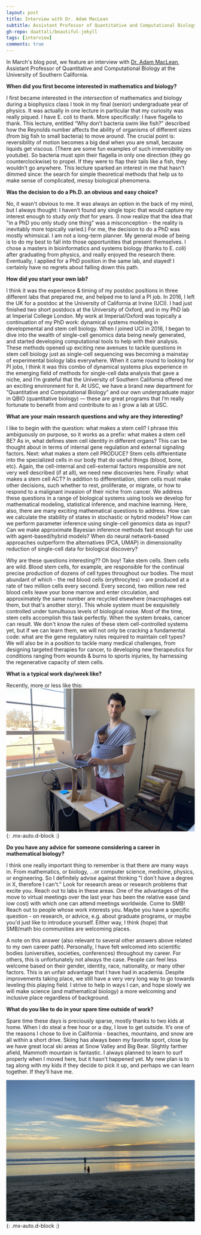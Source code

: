 ```yaml
---
layout: post
title: Interview with Dr. Adam MacLean
subtitle: Assistant Professor of Quantitative and Computational Biology, USC
gh-repo: daattali/beautiful-jekyll
tags: [interview]
comments: true
---
```


In March's blog post, we feature an interview with [Dr. Adam MacLean](http://macleanlab.usc.edu/people/adam-maclean/), Assistant Professor of Quantitative and Computational Biology at the University of Southern California.


**When did you first become interested in mathematics and biology?**

I first became interested in the *intersection* of mathematics and biology during a biophysics 
class I took in my final (senior) undergraduate year of physics. It was actually in one lecture in particular that my curiosity was really piqued. I have E. coli to thank. More specifically: I have flagella to thank. This lecture, entitled “Why don’t bacteria swim like fish?” described how the Reynolds number affects the ability of organisms of different sizes (from big fish to small bacteria) to move around. The crucial point is: reversibility of motion becomes a big deal when you are small, because liquids get viscous. (There are some fun examples of such irreversibility on youtube). So bacteria must spin their flagella in only one direction (they go counterclockwise) to propel. If they were to flap their tails like a fish, they wouldn’t go anywhere. This lecture sparked an interest in me that hasn't dimmed since: the search for simple theoretical methods that help us to make sense of complicated, messy biological phenomena. 

**Was the decision to do a Ph.D. an obvious and easy choice?**

No, it wasn't obvious to me. It was always an option in the back of my mind, but I always thought: I haven’t found any single topic that would capture my interest enough to study *only that* for years. (I now realize that the idea that "in a PhD you only study one thing" was a misconception - the reality is inevitably more topically varied.) For me, the decision to do a PhD was mostly whimsical. I am not a long-term planner. My general mode of being is to do my best to fall into those opportunities that present themselves. I chose a masters in bioinformatics and systems biology (thanks to E. coli) after graduating from physics, and really enjoyed the research there. Eventually, I applied for a PhD position in the same lab, and stayed! I certainly have no regrets about falling down this path. 

**How did you start your own lab?**

I think it was the experience & timing of my postdoc positions in three different labs that prepared me, and helped me to land a PI job. In 2016, I left the UK for a postdoc at the University of California at Irvine (UCI). I had just finished two short postdocs at the University of Oxford, and in my PhD lab at Imperial College London. My work at Imperial/Oxford was topically a continuation of my PhD work: dynamical systems modeling in developmental and stem cell biology. When I joined UCI in 2016, I began to dive into the wealth of single-cell genomics data being newly generated, and started developing computational tools to help with their analysis. These methods opened up exciting new avenues to tackle questions in stem cell biology just as single-cell sequencing was becoming a mainstay of experimental biology labs everywhere. When it came round to looking for PI jobs, I think it was this combo of dynamical systems plus experience in the emerging field of methods for single-cell data analysis that gave a niche, and I’m grateful that the University of Southern California offered me an exciting environment for it. At USC, we have a brand new department for “Quantitative and Computational Biology” and our own undergraduate major in QBIO (quantitative biology) — these are great programs that I’m really fortunate to benefit from and contribute to as I grow a lab at USC.

**What are your main research questions and why are they interesting?**

I like to begin with the question: what makes a stem cell? I phrase this ambiguously on purpose, so it works as a prefix: what makes a stem cell BE? As in, what defines stem cell identity in different organs? This can be thought about in terms of internal gene regulation and external signaling factors. Next: what makes a stem cell PRODUCE? Stem cells differentiate into the specialized cells in our body that do useful things (blood, bone, etc). Again, the cell-internal and cell-external factors responsible are not very well described (if at all), we need new discoveries here. Finally: what makes a stem cell ACT? In addition to differentiation, stem cells must make other decisions, such whether to rest, proliferate, or migrate, or how to respond to a malignant invasion of their niche from cancer. We address these questions in a range of biological systems using tools we develop for mathematical modeling, statistical inference, and machine learning. Here, also, there are many exciting mathematical questions to address. How can we calculate the stability of states in stochastic or hybrid models? How can we perform parameter inference using single-cell genomics data as input? Can we make approximate Bayesian inference methods fast enough for use with agent-based/hybrid models? When do neural network-based approaches outperform the alternatives (PCA, UMAP) in dimensionality reduction of single-cell data for biological discovery? 

Why are these questions interesting?? Oh boy! Take stem cells. Stem cells are wild. Blood stem cells, for example, are responsible for the continual precise production of dozens of cell types throughout our bodies. The most abundant of which - the red blood cells (erythrocytes) - are produced at a rate of two million cells every second. Every second, two million new red blood cells leave your bone marrow and enter circulation, and approximately the same number are recycled elsewhere (macrophages eat them, but that's another story). This whole system must be exquisitely controlled under tumultuous levels of biological noise. Most of the time, stem cells accomplish this task perfectly. When the system breaks, cancer can result. We don't know the rules of these stem cell-controlled systems yet, but if we can learn them, we will not only be cracking a fundamental code: what are the gene regulatory rules required to maintain cell types? We will also be in a position to tackle many medical challenges, from designing targeted therapies for cancer, to developing new therapeutics for conditions ranging from wounds & burns to sports injuries, by harnessing the regenerative capacity of stem cells.

**What is a typical work day/week like?**

Recently, more or less like this:
![Recently, more or less like this.](/uploads/maclean_blog/work.jpg){: .mx-auto.d-block :}

**Do you have any advice for someone considering a career in mathematical biology?**

I think one really important thing to remember is that there are many ways in. From mathematics, or biology, …or computer science, medicine, physics, or engineering. So I definitely advise against thinking "I don't have a degree in X, therefore I can't." Look for research areas or research problems that excite you. Reach out to labs in these areas. One of the advantages of the move to virtual meetings over the last year has been the relative ease (and low cost) with which one can attend meetings worldwide. Come to SMB! Reach out to people whose work interests you. Maybe you have a specific question - on research, or advice, e.g. about graduate programs, or maybe you'd just like to introduce yourself. Either way, I think (hope) that SMB/math bio communities are welcoming places.

A note on this answer (also relevant to several other answers above related to my own career path). Personally, I have felt welcomed into scientific bodies (universities, societies, conferences) throughout my career. For others, this is unfortunately not always the case. People can feel less welcome based on their gender, identity, race, nationality, or many other factors. This is an unfair advantage that I have had in academia. Despite improvements taking place, we still have a very very long way to go towards leveling this playing field. I strive to help in ways I can, and hope slowly we will make science (and mathematical biology) a more welcoming and inclusive place regardless of background. 

**What do you like to do in your spare time outside of work?**

Spare time these days is preciously sparse, mostly thanks to two kids at home. When I do steal a free hour or a day, I love to get outside. It’s one of the reasons I chose to live in California - beaches, mountains, and snow are all within a short drive. Skiing has always been my favorite sport, close by we have great local ski areas at Snow Valley and Big Bear. Slightly farther afield, Mammoth mountain is fantastic. I always planned to learn to surf properly when I moved here, but it hasn’t happened yet. My new plan is to tag along with my kids if they decide to pick it up, and perhaps we can learn together. If they’ll have me.

![Sparking the kids' interest in surfing](/uploads/maclean_blog/beach.jpg){: .mx-auto.d-block :}

